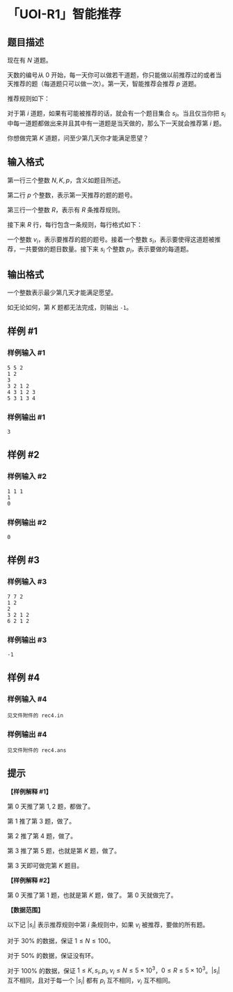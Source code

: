 # 「UOI-R1」智能推荐

## 题目描述

现在有 $N$ 道题。

天数的编号从 $0$ 开始，每一天你可以做若干道题，你只能做以前推荐过的或者当天推荐的题（每道题只可以做一次）。第一天，智能推荐会推荐 $p$ 道题。

推荐规则如下：

对于第 $i$ 道题，如果有可能被推荐的话，就会有一个题目集合 $s_i$。当且仅当你把 $s_i$ 中每一道题都做出来并且其中有一道题是当天做的，那么下一天就会推荐第 $i$ 题。

你想做完第 $K$ 道题，问至少第几天你才能满足愿望？


## 输入格式

第一行三个整数 $N,K,p$，含义如题目所述。

第二行 $p$ 个整数，表示第一天推荐的题的题号。

第三行一个整数 $R$，表示有 $R$ 条推荐规则。

接下来 $R$ 行，每行包含一条规则，每行格式如下：

一个整数 $v_i$，表示要推荐的题的题号。接着一个整数 $s_i$，表示要使得这道题被推荐，一共要做的题目数量。接下来 $s_i$ 个整数 $p_i$，表示要做的每道题。


## 输出格式

一个整数表示最少第几天才能满足愿望。

如无论如何，第 $K$ 题都无法完成，则输出 `-1`。


## 样例 #1

### 样例输入 #1
```
5 5 2
1 2
3
3 2 1 2
4 3 1 2 3
5 3 1 3 4
```

### 样例输出 #1

```
3
```

## 样例 #2

### 样例输入 #2
```
1 1 1
1
0
```

### 样例输出 #2

```
0
```

## 样例 #3

### 样例输入 #3
```
7 7 2
1 2
2
3 2 1 2
6 2 1 2
```

### 样例输出 #3

```
-1
```

## 样例 #4

### 样例输入 #4
```
见文件附件的 rec4.in
```

### 样例输出 #4

```
见文件附件的 rec4.ans
```

## 提示

**【样例解释 #1】**

第 $0$ 天推了第 $1,2$ 题，都做了。

第 $1$ 推了第 $3$ 题，做了。

第 $2$ 推了第 $4$ 题，做了。

第 $3$ 推了第 $5$ 题，也就是第 $K$ 题，做了。

第 $3$ 天即可做完第 $K$ 题目。

**【样例解释 #2】**

第 $0$ 天推了第 $1$ 题，也就是第 $K$ 题，做了。
第 $0$ 天就做完了。

**【数据范围】**

以下记 $\left| s_i \right|$ 表示推荐规则中第 $i$ 条规则中，如果 $v_i$ 被推荐，要做的所有题。

对于 $30\%$ 的数据，保证 $1 \leq N \leq 100$。

对于 $50\%$ 的数据，保证没有环。

对于 $100\%$ 的数据，保证 $1 \le K,s_i,p_i,v_i \le N \le 5\times 10^3$，$0 \leq R \leq 5 \times 10^3$。$|s_i|$ 互不相同，且对于每一个 $|s_i|$ 都有 $p_i$ 互不相同，$v_i$ 互不相同。

